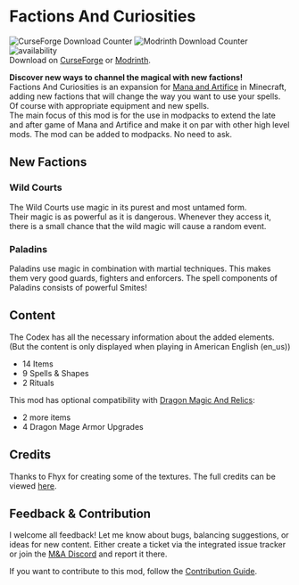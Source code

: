 # Factions And Curiosities
![CurseForge Download Counter](https://cf.way2muchnoise.eu/full_947536_downloads.svg)
![Modrinth Download Counter](https://img.shields.io/modrinth/dt/factions-and-curiosities?logo=modrinth&labelColor=2D2D2D&color=5da545)
![availability](https://cf.way2muchnoise.eu/versions/947536.svg)
<br>Download on [CurseForge](https://www.curseforge.com/minecraft/mc-mods/factions-and-curiosities) or [Modrinth](https://modrinth.com/mod/factions-and-curiosities).

**Discover new ways to channel the magical with new factions!**
<br>Factions And Curiosities is an expansion for [Mana and Artifice](https://www.curseforge.com/minecraft/mc-mods/mana-and-artifice) in Minecraft, adding new factions that will change the way you want to use your spells. Of course with appropriate equipment and new spells.
<br>The main focus of this mod is for the use in modpacks to extend the late and after game of Mana and Artifice and make it on par with other high level mods. The mod can be added to modpacks. No need to ask.

## New Factions
### Wild Courts 
The Wild Courts use magic in its purest and most untamed form. <br>Their magic is as powerful as it is dangerous. Whenever they access it, there is a small chance that the wild magic will cause a random event.
### Paladins
Paladins  use magic in combination with martial techniques. This makes them very good guards, fighters and enforcers. The spell components of Paladins consists of powerful Smites!

## Content
The Codex has all the necessary information about the added elements. (But the content is only displayed when playing in American English (en_us))
- 14 Items 
- 9 Spells & Shapes
- 2 Rituals

This mod has optional compatibility with [Dragon Magic And Relics](https://www.curseforge.com/minecraft/mc-mods/dragon-magic-and-relics):
- 2 more items
- 4 Dragon Mage Armor Upgrades

## Credits
Thanks to Fhyx for creating some of the textures. The full credits can be viewed [here](https://github.com/Joh0210/FactionsAndCuriosities/blob/master/CREDITS.md).

## Feedback & Contribution
I welcome all feedback! Let me know about bugs, balancing suggestions, or ideas for new content.
Either create a ticket via the integrated issue tracker or join the [M&A Discord](http://discord.gg/4nJEU4X) and report it there.

If you want to contribute to this mod, follow the [Contribution Guide](https://github.com/Joh0210/FactionsAndCuriosities/blob/master/CONTRIBUTING.md).

